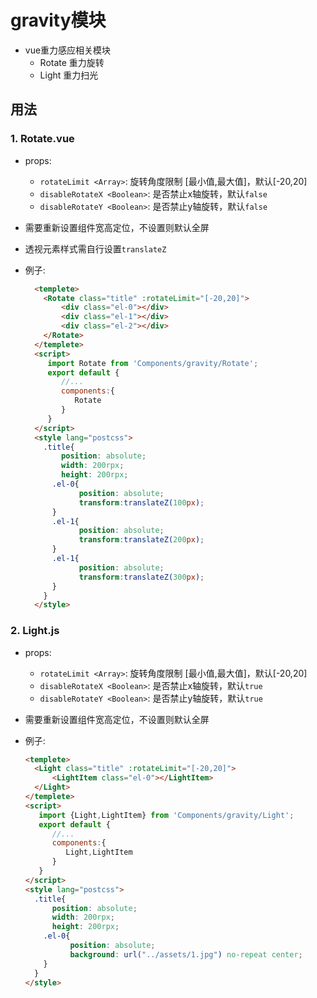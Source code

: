 # gravity模块

 - vue重力感应相关模块
    - Rotate 重力旋转
    - Light 重力扫光
 
## 用法

### 1. Rotate.vue
- props: 
    - `rotateLimit <Array>`: 旋转角度限制 [最小值,最大值]，默认[-20,20]
    - `disableRotateX <Boolean>`: 是否禁止x轴旋转，默认`false`
    - `disableRotateY <Boolean>`: 是否禁止y轴旋转，默认`false`
- 需要重新设置组件宽高定位，不设置则默认全屏
- 透视元素样式需自行设置`translateZ`
- 例子:

  ```html
    <templete>
      <Rotate class="title" :rotateLimit="[-20,20]">
          <div class="el-0"></div>
          <div class="el-1"></div>
          <div class="el-2"></div>
      </Rotate>
    </templete>
    <script>
       import Rotate from 'Components/gravity/Rotate';
       export default {
          //...
          components:{
             Rotate
          }  
       }
    </script>
    <style lang="postcss">
      .title{
          position: absolute;
          width: 200rpx;
          height: 200rpx;
        .el-0{
              position: absolute;
              transform:translateZ(100px);
        }
        .el-1{
              position: absolute;
              transform:translateZ(200px);
        }
        .el-1{
              position: absolute;
              transform:translateZ(300px);
        }
      }
    </style>
  ```
      
### 2. Light.js
- props: 
    - `rotateLimit <Array>`: 旋转角度限制 [最小值,最大值]，默认[-20,20]
    - `disableRotateX <Boolean>`: 是否禁止x轴旋转，默认`true`
    - `disableRotateY <Boolean>`: 是否禁止y轴旋转，默认`true`
- 需要重新设置组件宽高定位，不设置则默认全屏
- 例子:

    ```html
    <templete>
      <Light class="title" :rotateLimit="[-20,20]">
          <LightItem class="el-0"></LightItem>
      </Light>
    </templete>
    <script>
       import {Light,LightItem} from 'Components/gravity/Light';
       export default {
          //...
          components:{
             Light,LightItem
          }  
       }
    </script>
    <style lang="postcss">
      .title{
          position: absolute;
          width: 200rpx;
          height: 200rpx;
        .el-0{
              position: absolute;
              background: url("../assets/1.jpg") no-repeat center;
        }
      }
    </style>
    ```
    